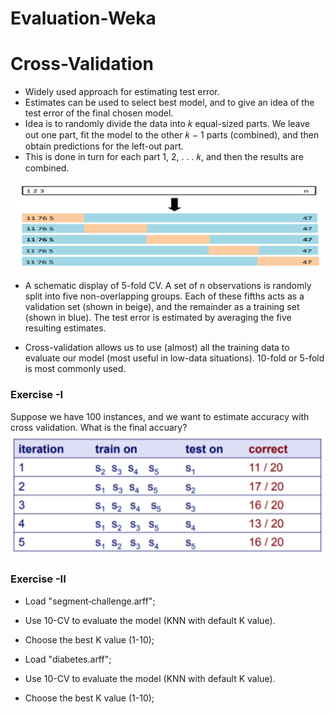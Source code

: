 # Evaluation-Weka

# Cross-Validation
* Widely used approach for estimating test error.
*  Estimates can be used to select best model, and to give an idea of the test error of the final chosen model.
*  Idea is to randomly divide the data into 𝑘 equal-sized parts. We leave out one part, fit the model to the other 𝑘 − 1 parts (combined), and then obtain predictions for the left-out part.
* This is done in turn for each part 1, 2, . . . 𝑘, and then the results are combined.

![image](Figs/Fig1.png)

* A schematic display of 5-fold CV. A set of n observations is randomly split into five non-overlapping groups. Each of these fifths acts as a validation set (shown in beige), and the remainder as a training set (shown in blue). The test error is estimated by averaging the five resulting estimates.

* Cross-validation allows us to use (almost) all the training data to evaluate our model (most useful in low-data situations). 
10-fold or 5-fold is most commonly used.

### Exercise -I
Suppose we have 100 instances, and we want to estimate accuracy with cross validation. What is the final accuary?
![image](Figs/Fig2.png)  

### Exercise -II
* Load "segment‐challenge.arff";
* Use 10-CV to evaluate the model (KNN with default K value).
* Choose the best K value (1-10);

* Load "diabetes.arff";
* Use 10-CV to evaluate the model (KNN with default K value).
* Choose the best K value (1-10);
